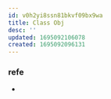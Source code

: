 ```yaml
---
id: v0h2yi8ssn81bkvf09bx9wa
title: Class Obj
desc: ''
updated: 1695092106078
created: 1695092096131
---
```


### refe
- []()